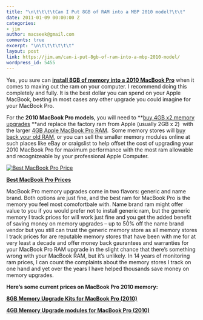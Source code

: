 ```yaml
---
title: "\n\t\t\t\tCan I Put 8GB of RAM into a MBP 2010 model?\t\t"
date: 2011-01-09 00:00:00 Z
categories:
- jim
author: macseek@gmail.com
comments: true
excerpt: "\n\t\t\t\t\t\t"
layout: post
link: https://jim.am/can-i-put-8gb-of-ram-into-a-mbp-2010-model/
wordpress_id: 5455
---
```


Yes, you sure can **[install 8GB of memory into a 2010 MacBook Pro](http://www.jim.am)** when it comes to maxing out the ram on your computer. I recommend doing this completely and fully. It is the best dollar you can spend on your Apple MacBook, besting in most cases any other upgrade you could imagine for your MacBook Pro.




For the **2010 MacBook Pro models**, you will need to **[buy 4GB x2 memory upgrades](http://www.jim.am/memory/MacBook_Pro_(1066_DDR3)/) **and replace the factory ram from Apple (usually 2GB x 2)  with the larger [4GB Apple MacBook Pro RAM](http://www.jim.am/memory/MacBook_Pro_(1066_DDR3)-4gb/).  Some memory stores will [buy back your old RAM](http://www.jim.am/where-can-i-sell-old-ram/), or you can sell the smaller memory modules online at such places like eBay or craigslist to help offset the cost of upgrading your 2010 MacBook Pro for maximum performance with the most ram allowable and recognizeable by your professional Apple Computer.




[![Best MacBook Pro Price](http://www.jim.am/wp-content/uploads/2011/03/Screen-shot-2011-03-24-at-7.39.14-AM1.png)](http://www.amazon.com/gp/product/B002QQ8H8I/ref=as_li_ss_tl?ie=UTF8&tag=ramseeker-20&linkCode=as2&camp=1789&creative=390957&creativeASIN=B002QQ8H8I)




**[Best MacBook Pro Prices](http://www.amazon.com/gp/product/B002QQ8H8I/ref=as_li_ss_tl?ie=UTF8&tag=ramseeker-20&linkCode=as2&camp=1789&creative=390957&creativeASIN=B002QQ8H8I)**




MacBook Pro memory upgrades come in two flavors: generic and name brand. Both options are just fine, and the best ram for MacBook Pro is the memory you feel most comofortbale with. Name brand ram might offer value to you if you would prefer not to install generic ram, but the generic memory I track prices for will work just fine and you get the added benefit of saving money on memory upgrades – up to 50% off the name brand vendor but you still can trust the generic memory store as all memory stores I track prices for are reputable memory stores that have been with me for at very least a decade and offer money back gaurantees and warranties for your MacBook Pro RAM upgrade in the slight chance that there’s something wrong with your MacBook RAM, but it’s unlikely. In 14 years of monitoring ram prices, I can count the complaints about the memory stores I track on one hand and yet over the years I have helped thousands save money on memory upgrades.




**Here’s some current prices on MacBook Pro 2010 memory:**




[**8GB Memory Upgrade Kits for MacBook Pro (2010)**](http://www.jim.am/memory/MacBook_Pro_KITS_(1066_DDR3)-8gb/)




[**4GB Memory Upgrade modules for MacBook Pro (2010)**](http://www.jim.am/memory/MacBook_Pro_(1066_DDR3)/)


		
